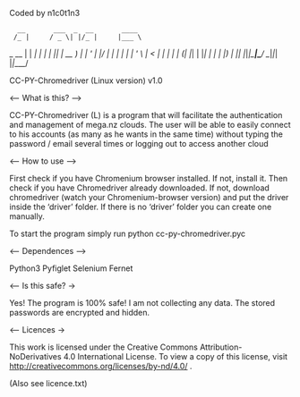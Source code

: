 ﻿Coded by n1c0t1n3

      __       ___  _  __       ____  
     /_ |     / _ \| |/_ |     |___ \ 
 _ __ | | ___| | | | |_| |_ __   __) |
| '_ \| |/ __| | | | __| | '_ \ |__ < 
| | | | | (__| |_| | |_| | | | |___) |
|_| |_|_|\___|\___/ \__|_|_| |_|____/ 


CC-PY-Chromedriver (Linux version) v1.0


<-- What is this? -->

CC-PY-Chromedriver (L) is a program that will facilitate the authentication and management of mega.nz clouds. The user will be able to easily connect to his accounts (as many as he wants in the same time) without typing the password / email several times or logging out to access another cloud


<-- How to use -->

First check if you have Chromenium browser installed. If not, install it. Then check if you have Chromedriver already downloaded. If not, download chromedriver (watch your Chromenium-browser version) and put the driver inside the ‘driver’ folder. If there is no ‘driver’ folder you can create one manually.

To start the program simply run python cc-py-chromedriver.pyc 


<-- Dependences --> 

Python3
Pyfiglet
Selenium
Fernet


<-- Is this safe? →

Yes! The program is 100% safe! I am not collecting any data. The stored passwords are encrypted and hidden. 


<-- Licences →

This work is licensed under the Creative Commons Attribution-NoDerivatives 4.0 International License. To view a copy of this license, visit http://creativecommons.org/licenses/by-nd/4.0/ .

(Also see licence.txt)




